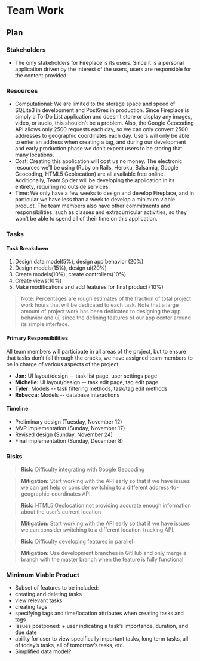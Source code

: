 Team Work
=========


Plan
----


### Stakeholders


+ The only stakeholders for Fireplace is its users. Since it is a personal application driven by the interest of the users, users are responsible for the content provided. 

### Resources


+ Computational: We are limited to the storage space and speed of SQLite3 in development and PostGres in production. Since Fireplace is simply a To-Do List application and doesn’t store or display any images, video, or audio, this shouldn’t be a problem. Also, the Google Geocoding API allows only 2500 requests each day, so we can only convert 2500 addresses to geographic coordinates each day. Users will only be able to enter an address when creating a tag, and during our development and early production phase we don’t expect users to be storing that many locations.
+ Cost: Creating this application will cost us no money. The electronic resources we’ll be using (Ruby on Rails, Heroku, Balsamiq, Google Geocoding, HTML5 Geolocation) are all available free online. Additionally, Team Spider will be developing the application in its entirety, requiring no outside services.
+ Time: We only have a few weeks to design and develop Fireplace, and in particular we have less than a week to develop a minimum viable product. The team members also have other commitments and responsibilities, such as classes and extracurricular activities, so they won’t be able to spend all of their time on this application.


### Tasks


#### Task Breakdown


1. Design data model(5%), design app behavior (20%)
2. Design models(15%), design ui(20%)
3. Create models(10%), create controllers(10%)
4. Create views(10%)
5. Make modifications and add features for final product (10%)


> Note: Percentages are rough estimates of the fraction of total project work hours that will be dedicated to each task. Note that a large amount of project work has been dedicated to designing the app behavior and ui, since the defining features of our app center around its simple interface. 


#### Primary Responsibilities


All team members will participate in all areas of the project, but to ensure that tasks don’t fall through the cracks, we have assigned team members to be in charge of various aspects of the project.


+ **Jon:** UI layout/design -- task list page, user settings page
+ **Michelle:** UI layout/design -- task edit page, tag edit page
+ **Tyler:** Models -- task filtering methods, task/tag edit methods
+ **Rebecca:** Models -- database interactions


#### Timeline


+ Preliminary design (Tuesday, November 12)
+ MVP implementation (Sunday, November 17)
+ Revised design (Sunday, November 24)
+ Final implementation (Sunday, December 8)


### Risks

> **Risk:** Difficulty integrating with Google Geocoding

> **Mitigation:** Start working with the API early so that if we have issues we can get help or consider switching to a different address-to-geographic-coordinates API.

> **Risk:** HTML5 Geolocation not providing accurate enough information about the user’s current location

> **Mitigation:** Start working with the API early so that if we have issues we can consider switching to a different location-tracking API.

> **Risk:** Difficulty developing features in parallel

> **Mitigation:** Use development branches in GitHub and only merge a branch with the master branch when the feature is fully functional
        
### Minimum Viable Product


+ Subset of features to be included:
+ creating and deleting tasks
+ view relevant tasks
+ creating tags
+ specifying tags and time/location attributes when creating tasks and tags
+ Issues postponed:
        + user indicating a task’s importance, duration, and due date
+ ability for user to view specifically important tasks, long term tasks, all of today’s tasks, all of tomorrow’s tasks, etc.
+ Simplified data model?